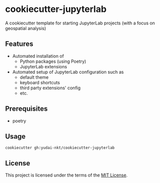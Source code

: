 # cookiecutter-jupyterlab

A cookiecutter template for starting JupyterLab projects (with a focus on geospatial analysis)

## Features
- Automated installation of
  - Python packages (using Poetry)
  - JupyterLab extensions
- Automated setup of JupyterLab configuration such as 
  - default theme
  - keyboard shortcuts
  - third party extensions' config
  - etc.

## Prerequisites
- poetry

## Usage
```console
cookiecutter gh:yudai-nkt/cookiecutter-jupyterlab
```

## License
This project is licensed under the terms of the [MIT License](./LICENSE.md).
